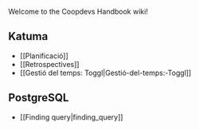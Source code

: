 Welcome to the Coopdevs Handbook wiki!

## Katuma

* [[Planificació]]
* [[Retrospectives]]
* [[Gestió del temps: Toggl|Gestió-del-temps:-Toggl]]

## PostgreSQL

* [[Finding query|finding_query]]

